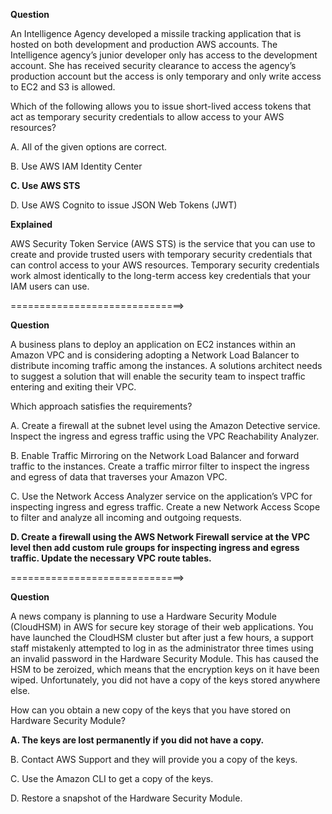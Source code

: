 **Question**

An Intelligence Agency developed a missile tracking application that is hosted on both development and production AWS accounts. The Intelligence agency’s junior developer only has access to the development account. She has received security clearance to access the agency’s production account but the access is only temporary and only write access to EC2 and S3 is allowed.

Which of the following allows you to issue short-lived access tokens that act as temporary security credentials to allow access to your AWS resources?

A. All of the given options are correct.

B. Use AWS IAM Identity Center

**C. Use AWS STS**

D. Use AWS Cognito to issue JSON Web Tokens (JWT)

**Explained**

AWS Security Token Service (AWS STS) is the service that you can use to create and provide trusted users with temporary security credentials that can control access to your AWS resources. Temporary security credentials work almost identically to the long-term access key credentials that your IAM users can use.

==============================>

**Question**

A business plans to deploy an application on EC2 instances within an Amazon VPC and is considering adopting a Network Load Balancer to distribute incoming traffic among the instances. A solutions architect needs to suggest a solution that will enable the security team to inspect traffic entering and exiting their VPC.

Which approach satisfies the requirements?

A. Create a firewall at the subnet level using the Amazon Detective service. Inspect the ingress and egress traffic using the VPC Reachability Analyzer.

B. Enable Traffic Mirroring on the Network Load Balancer and forward traffic to the instances. Create a traffic mirror filter to inspect the ingress and egress of data that traverses your Amazon VPC.

C. Use the Network Access Analyzer service on the application’s VPC for inspecting ingress and egress traffic. Create a new Network Access Scope to filter and analyze all incoming and outgoing requests.

**D. Create a firewall using the AWS Network Firewall service at the VPC level then add custom rule groups for inspecting ingress and egress traffic. Update the necessary VPC route tables.**

==============================>

**Question**

A news company is planning to use a Hardware Security Module (CloudHSM) in AWS for secure key storage of their web applications. You have launched the CloudHSM cluster but after just a few hours, a support staff mistakenly attempted to log in as the administrator three times using an invalid password in the Hardware Security Module. This has caused the HSM to be zeroized, which means that the encryption keys on it have been wiped. Unfortunately, you did not have a copy of the keys stored anywhere else.

How can you obtain a new copy of the keys that you have stored on Hardware Security Module?

**A. The keys are lost permanently if you did not have a copy.**

B. Contact AWS Support and they will provide you a copy of the keys.

C. Use the Amazon CLI to get a copy of the keys.

D. Restore a snapshot of the Hardware Security Module.